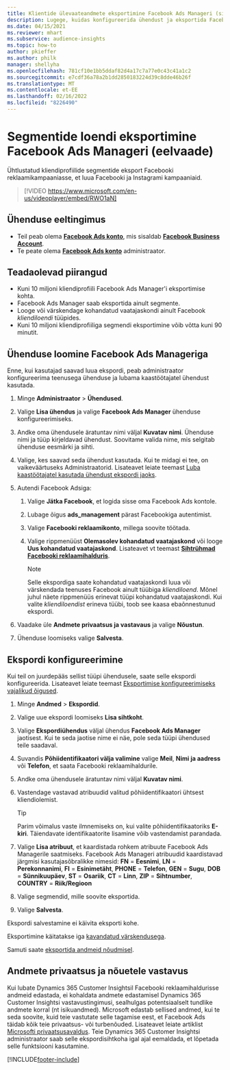 ```yaml
---
title: Klientide ülevaateandmete eksportimine Facebook Ads Manageri (sisaldab videot)
description: Lugege, kuidas konfigureerida ühendust ja eksportida Facebook Ads Manageri.
ms.date: 04/15/2021
ms.reviewer: mhart
ms.subservice: audience-insights
ms.topic: how-to
author: pkieffer
ms.author: philk
manager: shellyha
ms.openlocfilehash: 781cf10e1bb5ddaf82d4a17c7a77e0c43c41a1c2
ms.sourcegitcommit: e7cdf36a78a2b1dd2850183224d39c8dde46b26f
ms.translationtype: MT
ms.contentlocale: et-EE
ms.lasthandoff: 02/16/2022
ms.locfileid: "8226490"
---
```

# <a name="export-segments-list-to-facebook-ads-manager-preview"></a>Segmentide loendi eksportimine Facebook Ads Manageri (eelvaade)

Ühtlustatud kliendiprofiilide segmentide eksport Facebooki reklaamikampaaniasse, et luua Facebooki ja Instagrami kampaaniaid.

> [!VIDEO https://www.microsoft.com/en-us/videoplayer/embed/RWO1aN]

## <a name="prerequisites-for-connection"></a>Ühenduse eeltingimus

- Teil peab olema [**Facebook Ads konto**](https://www.facebook.com/business/learn/lessons/step-by-step-ads-manager-account), mis sisaldab [**Facebook Business Account**](https://business.facebook.com/).
- Te peate olema [**Facebook Ads konto**](https://www.facebook.com/business/learn/lessons/step-by-step-ads-manager-account) administraator.

## <a name="known-limitations"></a>Teadaolevad piirangud

- Kuni 10 miljoni kliendiprofiili Facebook Ads Manager'i eksportimise kohta.
- Facebook Ads Manager saab eksportida ainult segmente.
- Looge või värskendage kohandatud vaatajaskondi ainult Facebook *kliendiloendi* tüüpides.
- Kuni 10 miljoni kliendiprofiiliga segmendi eksportimine võib võtta kuni 90 minutit.

## <a name="set-up-connection-to-facebook-ads-manager"></a>Ühenduse loomine Facebook Ads Manageriga

Enne, kui kasutajad saavad luua ekspordi, peab administraator konfigureerima teenusega ühenduse ja lubama kaastöötajatel ühendust kasutada.

1. Minge **Administraator** > **Ühendused**.

1. Valige **Lisa ühendus** ja valige **Facebook Ads Manager** ühenduse konfigureerimiseks.

1. Andke oma ühendusele äratuntav nimi väljal **Kuvatav nimi**. Ühenduse nimi ja tüüp kirjeldavad ühendust. Soovitame valida nime, mis selgitab ühenduse eesmärki ja sihti.

1. Valige, kes saavad seda ühendust kasutada. Kui te midagi ei tee, on vaikeväärtuseks Administraatorid. Lisateavet leiate teemast [Luba kaastöötajatel kasutada ühendust ekspordi jaoks](connections.md#allow-contributors-to-use-a-connection-for-exports).

1. Autendi Facebook Adsiga: 

   1. Valige **Jätka Facebook**, et logida sisse oma Facebook Ads kontole.

   1. Lubage õigus **ads_management** pärast Facebookiga autentimist.

   1. Valige **Facebooki reklaamikonto**, millega soovite töötada.

   1. Valige rippmenüüst **Olemasolev kohandatud vaatajaskond** või looge **Uus kohandatud vaatajaskond**. Lisateavet vt teemast [**Sihtrühmad Facebooki reklaamihalduris**](https://www.facebook.com/business/help/744354708981227?id=2469097953376494).
      > [!NOTE]
      > Selle ekspordiga saate kohandatud vaatajaskondi luua või värskendada teenuses Facebook ainult tüübiga *kliendiloend*. Mõnel juhul näete rippmenüüs erinevat tüüpi kohandatud vaatajaskondi. Kui valite *kliendiloendist* erineva tüübi, toob see kaasa ebaõnnestunud ekspordi. 

1. Vaadake üle **Andmete privaatsus ja vastavaus** ja valige **Nõustun**.

1. Ühenduse loomiseks valige **Salvesta**.

## <a name="configure-an-export"></a>Ekspordi konfigureerimine

Kui teil on juurdepääs sellist tüüpi ühendusele, saate selle ekspordi konfigureerida. Lisateavet leiate teemast [Eksportimise konfigureerimiseks vajalikud õigused](export-destinations.md#set-up-a-new-export).

1. Minge **Andmed** > **Ekspordid**.

1. Valige uue ekspordi loomiseks **Lisa sihtkoht**. 

1. Valige **Ekspordiühendus** väljal ühendus **Facebook Ads Manager** jaotisest. Kui te seda jaotise nime ei näe, pole seda tüüpi ühendused teile saadaval.

1. Suvandis **Põhiidentifikaatori välja valimine** valige **Meil**, **Nimi ja aadress** või **Telefon**, et saata Facebooki reklaamihaldurile. 

1. Andke oma ühendusele äratuntav nimi väljal **Kuvatav nimi**.

1. Vastendage vastavad atribuudid valitud põhiidentifikaatori ühtsest kliendiolemist.
   > [!TIP]
   > Parim võimalus vaste ilmnemiseks on, kui valite põhiidentifikaatoriks **E-kiri**. Täiendavate identifikaatorite lisamine võib vastendamist parandada.

1. Valige **Lisa atribuut**, et kaardistada rohkem atribuute Facebook Ads Managerile saatmiseks. Facebook Ads Manageri atribuudid kaardistavad järgmisi kasutajasõbralikke nimesid: **FN** = **Eesnimi**, **LN** = **Perekonnanimi**, **FI** = **Esinimetäht**, **PHONE** = **Telefon**, **GEN** = **Sugu**, **DOB** = **Sünnikuupäev**, **ST** = **Osariik**, **CT** = **Linn**, **ZIP** = **Sihtnumber**, **COUNTRY** = **Riik/Regioon**

1. Valige segmendid, mille soovite eksportida.

1. Valige **Salvesta**.

Ekspordi salvestamine ei käivita eksporti kohe.

Eksportimine käitatakse iga [kavandatud värskendusega](system.md#schedule-tab). 

Samuti saate [eksportida andmeid nõudmisel](export-destinations.md#run-exports-on-demand). 

## <a name="data-privacy-and-compliance"></a>Andmete privaatsus ja nõuetele vastavus

Kui lubate Dynamics 365 Customer Insightsil Facebooki reklaamihaldurisse andmeid edastada, ei kohaldata andmete edastamisel Dynamics 365 Customer Insightsi vastavustingimusi, sealhulgas potentsiaalselt tundlike andmete korral (nt isikuandmed). Microsoft edastab sellised andmed, kui te seda soovite, kuid teie vastutate selle tagamise eest, et Facebook Ads täidab kõik teie privaatsus- või turbenõuded. Lisateavet leiate artiklist [Microsofti privaatsusavaldus](https://go.microsoft.com/fwlink/?linkid=396732).
Teie Dynamics 365 Customer Insightsi administraator saab selle ekspordisihtkoha igal ajal eemaldada, et lõpetada selle funktsiooni kasutamine.


[!INCLUDE[footer-include](../includes/footer-banner.md)]
